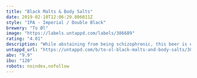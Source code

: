 ```yaml
---
title: "Black Malts & Body Salts"
date: 2019-02-10T12:06:29.806011Z
style: "IPA - Imperial / Double Black"
brewery: "To Øl"
image: "https://labels.untappd.com/labels/386689"
rating: "4.01"
description: "While abstaining from being schizophrenic, this beer is everything. IIPA, Coffee Beer, Stout. Expect the best put together in the toughest balance between hops, coffee, light malts and dark malts.  A Black Imperial IPA brewed with black malts, body salts and french press coffee."
untappd_url: "https://untappd.com/b/to-ol-black-malts-and-body-salts/386689"
abv: "9.9"
ibu: "120"
robots: noindex,nofollow
---
```

